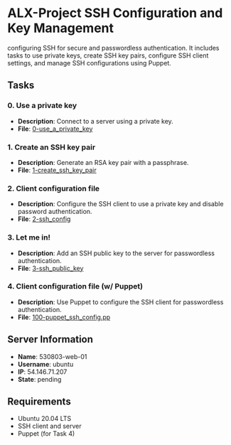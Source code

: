 # ALX-Project SSH Configuration and Key Management

configuring SSH for secure and passwordless authentication. It includes tasks to use private keys, create SSH key pairs, configure SSH client settings, and manage SSH configurations using Puppet.

## Tasks

### 0. Use a private key
- **Description**: Connect to a server using a private key.
- **File**: [0-use_a_private_key](0-use_a_private_key)

### 1. Create an SSH key pair
- **Description**: Generate an RSA key pair with a passphrase.
- **File**: [1-create_ssh_key_pair](1-create_ssh_key_pair)

### 2. Client configuration file
- **Description**: Configure the SSH client to use a private key and disable password authentication.
- **File**: [2-ssh_config](2-ssh_config)

### 3. Let me in!
- **Description**: Add an SSH public key to the server for passwordless authentication.
- **File**: [3-ssh_public_key](3-ssh_public_key)

### 4. Client configuration file (w/ Puppet)
- **Description**: Use Puppet to configure the SSH client for passwordless authentication.
- **File**: [100-puppet_ssh_config.pp](100-puppet_ssh_config.pp)

## Server Information
- **Name**: 530803-web-01
- **Username**: ubuntu
- **IP**: 54.146.71.207
- **State**: pending

## Requirements
- Ubuntu 20.04 LTS
- SSH client and server
- Puppet (for Task 4)

